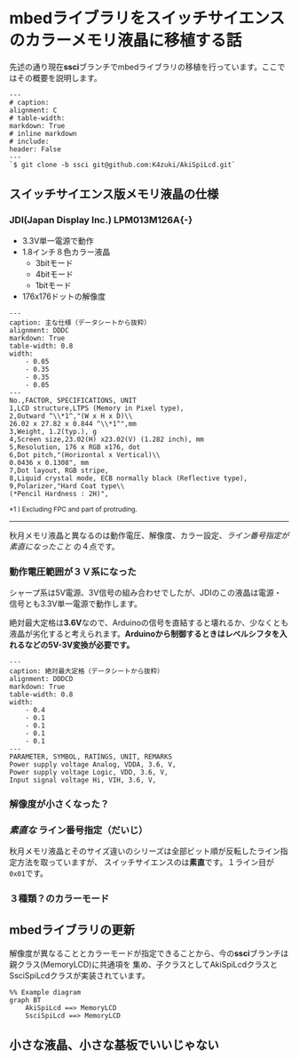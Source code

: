 # mbedライブラリをスイッチサイエンスのカラーメモリ液晶に移植する話

先述の通り現在**ssci**ブランチでmbedライブラリの移植を行っています。ここではその概要を説明します。

```table
---
# caption:
alignment: C
# table-width:
markdown: True
# inline markdown
# include:
header: False
---
`$ git clone -b ssci git@github.com:K4zuki/AkiSpiLcd.git`
```

## スイッチサイエンス版メモリ液晶の仕様
### **JDI(Japan Display Inc.) LPM013M126A**{-}
- 3.3V単一電源で動作
- 1.8インチ８色カラー液晶
    - 3bitモード
    - 4bitモード
    - 1bitモード
- 176x176ドットの解像度

```table
---
caption: 主な仕様（データシートから抜粋）
alignment: DDDC
markdown: True
table-width: 0.8
width:
    - 0.05
    - 0.35
    - 0.35
    - 0.05
---
No.,FACTOR, SPECIFICATIONS, UNIT
1,LCD structure,LTPS (Memory in Pixel type),
2,Outward ^\\*1^,"(W x H x D)\\
26.02 x 27.82 x 0.844 ^\\*1^",mm
3,Weight, 1.2(typ.), g
4,Screen size,23.02(H) x23.02(V) (1.282 inch), mm
5,Resolution, 176 x RGB x176, dot
6,Dot pitch,"(Horizontal x Vertical)\\
0.0436 x 0.1308", mm
7,Dot layout, RGB stripe,
8,Liquid crystal mode, ECB normally black (Reflective type),
9,Polarizer,"Hard Coat type\\
(*Pencil Hardness : 2H)",
```

<sub>*1 ) Excluding FPC and part of protruding.</sub>

---

秋月メモリ液晶と異なるのは動作電圧、解像度、カラー設定、_ライン番号指定が素直になったこと_ の４点です。

### 動作電圧範囲が３Ｖ系になった

シャープ系は5V電源、3V信号の組み合わせでしたが、JDIのこの液晶は電源・信号とも3.3V単一電源で動作します。

絶対最大定格は**3.6V**なので、Arduinoの信号を直結すると壊れるか、少なくとも液晶が劣化すると考えられます。**Arduinoから制御するときはレベルシフタを入れるなどの5V-3V変換が必要です。**

```table
---
caption: 絶対最大定格（データシートから抜粋）
alignment: DDDCD
markdown: True
table-width: 0.8
width:
    - 0.4
    - 0.1
    - 0.1
    - 0.1
    - 0.1
---
PARAMETER, SYMBOL, RATINGS, UNIT, REMARKS
Power supply voltage Analog, VDDA, 3.6, V,
Power supply voltage Logic, VDD, 3.6, V,
Input signal voltage Hi, VIH, 3.6, V,
```

### 解像度が小さくなった？

### _素直な_ ライン番号指定（だいじ）

秋月メモリ液晶とそのサイズ違いのシリーズは全部ビット順が反転したライン指定方法を取っていますが、
スイッチサイエンスのは**素直**です。１ライン目が`0x01`です。

### ３種類？のカラーモード
## mbedライブラリの更新

解像度が異なることとカラーモードが指定できることから、今の**ssci**ブランチは親クラス(MemoryLCD)に共通項を
集め、子クラスとしてAkiSpiLcdクラスとSsciSpiLcdクラスが実装されています。

```{.mermaid loc=images}
%% Example diagram
graph BT
    AkiSpiLcd ==> MemoryLCD
    SsciSpiLcd ==> MemoryLCD
```

## 小さな液晶、小さな基板でいいじゃない
